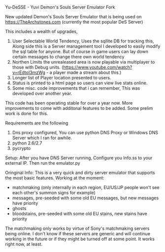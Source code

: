 Yu-DeSSE - Yuvi Demon's Souls Server Emulator Fork

New updated Demon's Souls Server Emulator that is being used on https://TheArchstones.com (currently the most popular DeS Server)

This includes a wealth of upgrades,
1) User Selectable World Tendency, 
	Uses the sqllite DB for tracking this, Along side this is a Server management tool I developed to easily modify the sql table for anyone. But of course in game users can lay down certain messages to change there own world tendency
2) Northen Limits the unrealeased area is now playable via multiplayer to those with Debug units. (https://www.youtube.com/watch?v=rEdtoI3mzWg -  a player made a stream about this.)
3) Longer list of Player location presented to users.
4) Status is printed to a html page so users can view live stats online.
5) Some misc. code improvements that i can remember, This was developed over another year. 

This code has been operating stable for over a year now. More improvements to come with additonal features to be added.
Some prelim work is done for this. 


Requirements are the following
1) Dns proxy configured, You can use python DNS Proxy or Windows DNS Server which I ran for awhile.
2) python 2.6/2.7
3) pycrypto 

Setup:
After you have DNS Server running, Configure you Info.ss to your external IP.
Then run the emulator.py


Oringinal Info:
This is a very quick and dirty server emulator that supports the most basic features.
Working at the moment:

 - matchmaking (only internally in each region, EU/US/JP people won't see each other's summon signs for example)
 - messages, pre-seeded with some old EU messages, but new messages have priority
 - ghosts
 - bloodstains, pre-seeded with some old EU stains, new stains have priority
 
The matchmaking only works by virtue of Sony's matchmaking servers being online. I don't know
if these servers are generic and will continue working in the future or if they might
be turned off at some point. It works right now, at least.
